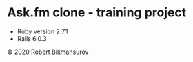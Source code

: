 # Ask.fm clone - training project

* Ruby version 2.7.1
* Rails 6.0.3



&copy; 2020 [Robert Bikmansurov](mailto://robb@mail.ru)
